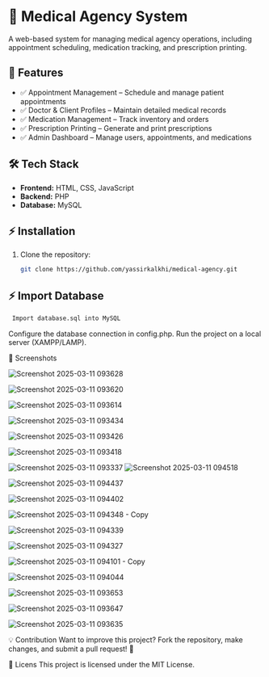 # 🏥 Medical Agency System

A web-based system for managing medical agency operations, including appointment scheduling, medication tracking, and prescription printing.

## 🚀 Features
- ✅ Appointment Management – Schedule and manage patient appointments
- ✅ Doctor & Client Profiles – Maintain detailed medical records
- ✅ Medication Management – Track inventory and orders
- ✅ Prescription Printing – Generate and print prescriptions
- ✅ Admin Dashboard – Manage users, appointments, and medications

## 🛠 Tech Stack
- **Frontend:** HTML, CSS, JavaScript
- **Backend:** PHP
- **Database:** MySQL

## ⚡ Installation
1. Clone the repository:  
   ```sh
   git clone https://github.com/yassirkalkhi/medical-agency.git
   ```
## ⚡ Import Database
   ```sh
    Import database.sql into MySQL
   ```
Configure the database connection in config.php.
Run the project on a local server (XAMPP/LAMP).

📸 Screenshots




![Screenshot 2025-03-11 093628](https://github.com/user-attachments/assets/fa68100a-121a-42a4-9d43-48c3fb75cee4)

![Screenshot 2025-03-11 093620](https://github.com/user-attachments/assets/99426e76-cc6f-4af1-a7ae-90fabf4fb8a5)

![Screenshot 2025-03-11 093614](https://github.com/user-attachments/assets/d839b3b1-3e00-40b7-8f62-544759c67db3)

![Screenshot 2025-03-11 093434](https://github.com/user-attachments/assets/fee8ddfc-16f8-4e5f-a985-e920f6e5e126)

![Screenshot 2025-03-11 093426](https://github.com/user-attachments/assets/6d3176db-785b-4cb2-a81f-7b964efdbc77)

![Screenshot 2025-03-11 093418](https://github.com/user-attachments/assets/96d1133b-38c9-4b14-9b11-00591b1576e5)

![Screenshot 2025-03-11 093337](https://github.com/user-attachments/assets/c30d6ad6-b5da-40de-a336-676b58f1e597)
![Screenshot 2025-03-11 094518](https://github.com/user-attachments/assets/1e4c394c-1925-42ac-97f6-5dbb23b20139)

![Screenshot 2025-03-11 094437](https://github.com/user-attachments/assets/aa782b72-15f2-4faf-9a83-1ccb00f6e889)

![Screenshot 2025-03-11 094402](https://github.com/user-attachments/assets/7589d758-85cc-4b0d-9b71-3683a689630a)

![Screenshot 2025-03-11 094348 - Copy](https://github.com/user-attachments/assets/3910f3dc-f353-472d-9636-c17390427783)

![Screenshot 2025-03-11 094339](https://github.com/user-attachments/assets/46fb7d2f-5b24-430b-bd88-ebf0a85dc93d)

![Screenshot 2025-03-11 094327](https://github.com/user-attachments/assets/13f8fde4-99fd-495e-a005-667052b028a1)

![Screenshot 2025-03-11 094101 - Copy](https://github.com/user-attachments/assets/bea39d81-3339-4773-94b8-06c9f063c022)

![Screenshot 2025-03-11 094044](https://github.com/user-attachments/assets/9e1fbf0e-7475-4335-aace-6a71e588aa95)

![Screenshot 2025-03-11 093653](https://github.com/user-attachments/assets/9e9a106a-c94a-4dbb-8242-5290349066f8)

![Screenshot 2025-03-11 093647](https://github.com/user-attachments/assets/0e401a36-795c-4721-9c53-cd4da74d6725)

![Screenshot 2025-03-11 093635](https://github.com/user-attachments/assets/445f84b3-586e-492a-acf8-6f6550725bc8)




💡 Contribution
Want to improve this project? Fork the repository, make changes, and submit a pull request! 🚀

📜 Licens
This project is licensed under the MIT License.
